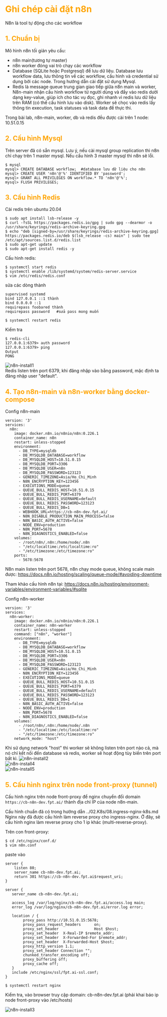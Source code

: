 <h1 style="color:orange">Ghi chép cài đặt n8n</h1>
N8n là tool tự động cho các workflow

<h2 style="color:orange">1. Chuẩn bị</h2>
Mô hình n8n tối giản yêu cầu:

- n8n main(tương tự master)
- n8n worker đóng vai trò chạy các workflow
- Database (SQLite hoặc Postgresql) để lưu dữ liệu. Database lưu workflow data, lưu thông tin về các workflow, cấu hình và credential sử dụng bởi các node. Trong hướng dẫn cài đặt sử dụng Mysql.
- Redis là message queue trung gian giao tiếp giữa n8n main và worker, N8n-main nhận cấu hình workflow từ người dùng và đẩy vào redis dưới dạng key-value, giúp ích cho tác vụ đọc, ghi nhanh vì redis lưu dữ liệu trên RAM (có thể cấu hình lưu vào disk). Worker sẽ chọc vào redis lấy thông tin execution, task statuses và task data để thực thi.

Trong bài lab, n8n-main, worker, db và redis đều được cài trên 1 node: 10.51.0.15
<h2 style="color:orange">2. Cấu hình Mysql</h2>
Trên server đã có sẵn mysql. Lưu ý, nếu cài mysql group replication thì n8n chỉ chạy trên 1 master mysql. Nếu cấu hình 3 master mysql thì n8n sẽ lỗi.

    $ mysql
    mysql> CREATE DATABASE workflow;  #database lưu dữ liệu cho n8n
    mysql> CREATE USER 'n8n'@'%' IDENTIFIED BY 'password';
    mysql> GRANT ALL PRIVILEGES ON workflow.* TO 'n8n'@'%';
    mysql> FLUSH PRIVILEGES;
<h2 style="color:orange">3. Cấu hình Redis</h2>
Cài redis trên ubuntu 20.04

    $ sudo apt install lsb-release -y
    $ curl -fsSL https://packages.redis.io/gpg | sudo gpg --dearmor -o /usr/share/keyrings/redis-archive-keyring.gpg
    $ echo "deb [signed-by=/usr/share/keyrings/redis-archive-keyring.gpg] https://packages.redis.io/deb $(lsb_release -cs) main" | sudo tee /etc/apt/sources.list.d/redis.list
    $ sudo apt-get update
    $ sudo apt-get install redis -y
Cấu hình redis:

    $ systemctl start redis
    $ systemctl enable /lib/systemd/system/redis-server.service
    $ vim /etc/redis/redis.conf
sửa các dòng thành

    supervised systemd
    bind 127.0.0.1 ::1 thành 
    bind 0.0.0.0 ::1
    requirepass foobared thành
    requirepass password   #sửa pass mong muốn

    $ systemctl restart redis
Kiểm tra

    $ redis-cli
    127.0.0.1:6379> auth password
    127.0.0.1:6379> ping
    Output
    PONG
![n8n-install1](../img/n8n-install1.png)<br>
Redis listen trên port 6379, khi đăng nhập vào bằng password, mặc định ta đăng nhập user "default".
<h2 style="color:orange">4. Tạo n8n-main và n8n-worker bằng docker-compose</h2>
Config n8n-main

    version: '3'
    services:
      n8n:
        image: docker.n8n.io/n8nio/n8n:0.226.1
        container_name: n8n
        restart: unless-stopped
        environment:
          - DB_TYPE=mysqldb
          - DB_MYSQLDB_DATABASE=workflow
          - DB_MYSQLDB_HOST=10.51.0.15
          - DB_MYSQLDB_PORT=3306
          - DB_MYSQLDB_USER=n8n
          - DB_MYSQLDB_PASSWORD=123123
          - GENERIC_TIMEZONE=Asia/Ho_Chi_Minh
          - N8N_ENCRYPTION_KEY=123456
          - EXECUTIONS_MODE=queue
          - QUEUE_BULL_REDIS_HOST=10.51.0.15
          - QUEUE_BULL_REDIS_PORT=6379
          - QUEUE_BULL_REDIS_USERNAME=default
          - QUEUE_BULL_REDIS_PASSWORD=123123
          - QUEUE_BULL_REDIS_DB=1
          - WEBHOOK_URL=https://cb-n8n-dev.fpt.ai/
          - N8N_DISABLE_PRODUCTION_MAIN_PROCESS=false
          - N8N_BASIC_AUTH_ACTIVE=false
          - NODE_ENV=production
          - N8N_PORT=5678
          - N8N_DIAGNOSTICS_ENABLED=false
        volumes:
          - /root/n8n/.n8n:/home/node/.n8n
          - "/etc/localtime:/etc/localtime:ro"
          - "/etc/timezone:/etc/timezone:ro"
        ports:
          - 5678:5678
N8n main listen trên port 5678, n8n chạy mode queue, không scale main được: https://docs.n8n.io/hosting/scaling/queue-mode/#avoiding-downtime

Tham khảo cấu hình n8n tại: https://docs.n8n.io/hosting/environment-variables/environment-variables/#sqlite

Config n8n-worker

    version: '3'
    services:
      n8n-worker:
        image: docker.n8n.io/n8nio/n8n:0.226.1
        container_name: n8n-worker
        restart: unless-stopped
        command: ["n8n", "worker"]
        environment:
          - DB_TYPE=mysqldb
          - DB_MYSQLDB_DATABASE=workflow
          - DB_MYSQLDB_HOST=10.51.0.15
          - DB_MYSQLDB_PORT=3306
          - DB_MYSQLDB_USER=n8n
          - DB_MYSQLDB_PASSWORD=123123
          - GENERIC_TIMEZONE=Asia/Ho_Chi_Minh
          - N8N_ENCRYPTION_KEY=123456
          - EXECUTIONS_MODE=queue
          - QUEUE_BULL_REDIS_HOST=10.51.0.15
          - QUEUE_BULL_REDIS_PORT=6379
          - QUEUE_BULL_REDIS_USERNAME=default
          - QUEUE_BULL_REDIS_PASSWORD=123123
          - QUEUE_BULL_REDIS_DB=1
          - N8N_BASIC_AUTH_ACTIVE=false
          - NODE_ENV=production
          - N8N_PORT=5678
          - N8N_DIAGNOSTICS_ENABLED=false
        volumes:
          - /root/n8n/.n8n:/home/node/.n8n
          - "/etc/localtime:/etc/localtime:ro"
          - "/etc/timezone:/etc/timezone:ro"
        network_mode: "host"
Khi sử dụng network "host" thì worker sẽ không listen trên port nào cả, mà nó chỉ kết nối đến database và redis, worker sẽ hoạt động tùy biến trên port bất kì.
![n8n-install2](../img/n8n-install2.png)<br>
![n8n-install4](../img/n8n-install4.png)<br>
![n8n-install5](../img/n8n-install5.png)<br>
<h2 style="color:orange">5. Cấu hình nginx trên node front-proxy (tunnel)</h2>

Cấu hình nginx trên node front-proxy để nginx chuyển đổi domain `https://cb-n8n-dev.fpt.ai/` thành địa chỉ IP của node n8n-main.

Cấu hình chuẩn đã có trong hướng dẫn ../02.K8s/08.ingress-nginx-k8s.md<br>
Nginx này đã được cấu hình làm reverse proxy cho ingress-nginx. Ở đây, sẽ cấu hình nginx làm reverse proxy cho 1 ip khác (multi-reverse-proxy).

Trên con front-proxy:

    $ cd /etc/nginx/conf.d/
    $ vim n8n.conf
paste vào

    server {
        listen 80;
        server_name cb-n8n-dev.fpt.ai;
        return 301 https://cb-n8n-dev.fpt.ai$request_uri;
    }

    server {
       server_name cb-n8n-dev.fpt.ai;

       access_log /var/log/nginx/cb-n8n-dev.fpt.ai/access.log main;
       error_log /var/log/nginx/cb-n8n-dev.fpt.ai/error.log error;

       location / {
            proxy_pass http://10.51.0.15:5678;
            proxy_pass_request_headers      on;
            proxy_set_header                Host $host;
            proxy_set_header  X-Real-IP $remote_addr;
            proxy_set_header  X-Forwarded-For $remote_addr;
            proxy_set_header  X-Forwarded-Host $host;
            proxy_http_version 1.1;
            proxy_set_header Connection "";
            chunked_transfer_encoding off;
            proxy_buffering off;
            proxy_cache off;
       }
       include /etc/nginx/ssl/fpt.ai-ssl.conf;
    }

    $ systemctl restart nginx
Kiểm tra, vào browser truy cập domain:
cb-n8n-dev.fpt.ai (phải khai báo ip node front-proxy vào /etc/hosts)

![n8n-install3](../img/n8n-install3.png)<br>